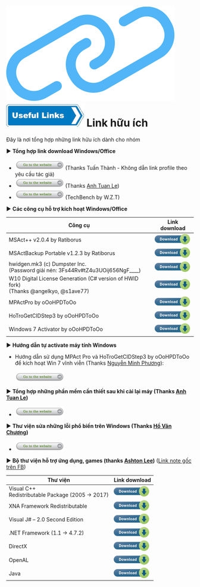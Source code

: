 # ![UsefulLink_Chain](link-icon.png)<br>![UsefulLink_Arrow](usefulLnk.png) Link hữu ích

Đây là nơi tổng hợp những link hữu ích dành cho nhóm

:arrow_forward: **Tổng hợp link download Windows/Office**

+ [![Go to this link](btnGo.png)](https://docs.google.com/spreadsheets/d/1o5dmOw8jBCVGxFmlMOsKgoIKULMY7tk-TCSz67IJMc4/pubhtml) (Thanks Tuấn Thành - Không dẫn link profile theo yêu cầu tác giả)
+ [![Go to this link](btnGo.png)](https://docs.google.com/spreadsheets/d/1cW7hYWha18y0ucgQyCVLrem4mPvZwAVp--Lts2wxZ-Q/) (Thanks [Anh Tuan Le](https://www.facebook.com/anhtuanle.ktc))
+ [![Go to this link](btnGo.png)](https://tb.rg-adguard.net/public.php) (TechBench by W.Z.T)

:arrow_forward: **Các công cụ hỗ trợ kích hoạt Windows/Office**

| Công cụ | Link download |
|---------|---------------|
MSAct++ v2.0.4 by Ratiborus | [![Download](smallDlBtn.png)](https://www52.zippyshare.com/v/qFR0gvB9/file.html)
MSActBackup Portable v1.2.3 by Ratiborus  | [![Download](smallDlBtn.png)](https://www63.zippyshare.com/v/MbbAQ3PH/file.html)
hwidgen.mk3 (c) Dumpster Inc.<br>(Password giải nén: 3Fs44Rv#tZ4u3UOij656NgF____)| [![Download](smallDlBtn.png)](http://rgho.st/7dGN9RzSj)
W10 Digital License Generation (C# version of HWID fork)<br>(Thanks @angelkyo, @s1ave77) | [![Download](smallDlBtn.png)](https://www.nsaneforums.com/topic/315047-w10-digital-license-generation-c-version-of-hwid-fork/)
MPActPro by oOoHPDToOo | [![Download](smallDlBtn.png)](http://megaurl.in/MPActProv1000)
HoTroGetCIDStep3 by oOoHPDToOo | [![Download](smallDlBtn.png)](http://blog.truonghuynhit.com/posts/hotrogetcidstep3/)
Windows 7 Activator by oOoHPDToOo | [![Download](smallDlBtn.png)](http://blog.truonghuynhit.com/posts/windows7activator/)

:arrow_forward: **Hướng dẫn tự activate máy tính Windows**

+ Hướng dẫn sử dụng MPAct Pro và HoTroGetCIDStep3 by oOoHPDToOo để kích hoạt Win 7 vĩnh viễn (Thanks [Nguyễn Minh Phương](https://www.facebook.com/minhphuong.0210)):

    [![Go to this link](btnGo.png)](https://docs.google.com/document/d/1CLsWqGoZ0CivcH0yM6Q-nv08plUzdZaK7Jg64fUSKTE/)

:arrow_forward: **Tổng hợp những phần mềm cần thiết sau khi cài lại máy (Thanks [Anh Tuan Le](https://www.facebook.com/anhtuanle.ktc))**

+ [![Go to this link](btnGo.png)](https://docs.google.com/document/d/1YUIHLQSXTscJcwtY8E2uidc8nnZuT3_7f4wqSElO3no/)

:arrow_forward: **Thư viện sửa những lỗi phổ biến trên Windows (Thanks [Hồ Văn Chương](https://www.facebook.com/12356.av))**

+ [![Go to this link](btnGo.png)](http://bit.do/fixloi)

:arrow_forward: **Bộ thư viện hỗ trợ ứng dụng, games (thanks [Ashton Lee](https://www.facebook.com/AshtonLee.IT))** ([Link note gốc trên FB](https://www.facebook.com/notes/ashton-lee/b%E1%BB%99-th%C6%B0-vi%E1%BB%87n-h%E1%BB%97-tr%E1%BB%A3-ch%C6%A1i-game/207983256445080/))

Thư viện | Link download
---------|------
Visual C++<br>Redistributable Package (2005 → 2017) | [![Download](smallDlBtn.png)](https://textuploader.com/dm3ky)
XNA Framework Redistributable | [![Download](smallDlBtn.png)](https://textuploader.com/dmiwi)
Visual J# – 2.0 Second Edition | [![Download](smallDlBtn.png)](https://textuploader.com/dmiw2)
.NET Framework (1.1 → 4.7.2) | [![Download](smallDlBtn.png)](https://textuploader.com/dmibn)
DirectX | [![Download](smallDlBtn.png)](https://textuploader.com/dmiy2)
OpenAL | [![Download](smallDlBtn.png)](https://www.openal.org/downloads/oalinst.zip)
Java | [![Download](smallDlBtn.png)](https://java.com/en/download/windows_offline.jsp)

